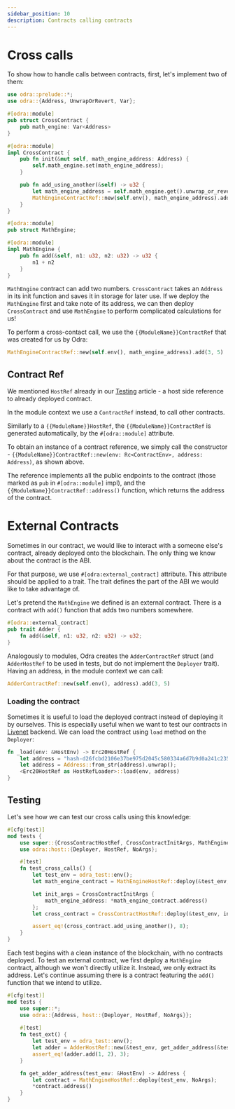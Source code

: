 ```yaml
---
sidebar_position: 10
description: Contracts calling contracts
---
```


# Cross calls

To show how to handle calls between contracts, first, let's implement two of them:

```rust title="examples/src/features/cross_calls.rs"
use odra::prelude::*;
use odra::{Address, UnwrapOrRevert, Var};

#[odra::module]
pub struct CrossContract {
    pub math_engine: Var<Address>
}

#[odra::module]
impl CrossContract {
    pub fn init(&mut self, math_engine_address: Address) {
        self.math_engine.set(math_engine_address);
    }

    pub fn add_using_another(&self) -> u32 {
        let math_engine_address = self.math_engine.get().unwrap_or_revert(&self.env());
        MathEngineContractRef::new(self.env(), math_engine_address).add(3, 5)
    }
}

#[odra::module]
pub struct MathEngine;

#[odra::module]
impl MathEngine {
    pub fn add(&self, n1: u32, n2: u32) -> u32 {
        n1 + n2
    }
}
```
`MathEngine` contract can add two numbers. `CrossContract` takes an `Address` in its init function and saves it in
storage for later use. If we deploy the `MathEngine` first and take note of its address, we can then deploy
`CrossContract` and use `MathEngine` to perform complicated calculations for us!

To perform a cross-contact call, we use the `{{ModuleName}}ContractRef` that was created for us by Odra:

```rust title="examples/src/features/cross_calls.rs"
MathEngineContractRef::new(self.env(), math_engine_address).add(3, 5)
```

## Contract Ref
We mentioned `HostRef` already in our [Testing](07-testing.md) article - a host side reference to already deployed contract.

In the module context we use a `ContractRef` instead, to call other contracts.

Similarly to a `{{ModuleName}}HostRef`, the `{{ModuleName}}ContractRef` is generated automatically, 
by the `#[odra::module]` attribute.

To obtain an instance of a contract reference, we simply call the constructor - `{{ModuleName}}ContractRef::new(env: Rc<ContractEnv>, address: Address)`, as shown above.

The reference implements all the public endpoints to the contract (those marked as `pub` in `#[odra::module]`
impl), and the `{{ModuleName}}ContractRef::address()` function, which returns the address of the contract.

# External Contracts
Sometimes in our contract, we would like to interact with a someone else's contract, already deployed onto the blockchain. The only thing we know about the contract is the ABI.

For that purpose, we use `#[odra:external_contract]` attribute. This attribute should be applied to a trait. The trait defines the part of the ABI we would like to take advantage of.

Let's pretend the `MathEngine` we defined is an external contract. There is a contract with `add()` function that adds two numbers somewhere.

```rust
#[odra::external_contract]
pub trait Adder {
    fn add(&self, n1: u32, n2: u32) -> u32;
}
```

Analogously to modules, Odra creates the `AdderContractRef` struct (and `AdderHostRef` to be used in tests, but do not implement the `Deployer` trait). Having an address, in the module context we can call:

```rust title="examples/src/features/cross_calls.rs"
AdderContractRef::new(self.env(), address).add(3, 5)
```

### Loading the contract
Sometimes it is useful to load the deployed contract instead of deploying it by ourselves. This is especially useful when we want to test
our contracts in [Livenet](../backends/04-livenet.md) backend. We can load the contract using `load` method on the `Deployer`:

```rust title="examples/bin/erc20_on_livenet.rs"
fn _load(env: &HostEnv) -> Erc20HostRef {
    let address = "hash-d26fcbd2106e37be975d2045c580334a6d7b9d0a241c2358a4db970dfd516945";
    let address = Address::from_str(address).unwrap();
    <Erc20HostRef as HostRefLoader>::load(env, address)
}
```

## Testing
Let's see how we can test our cross calls using this knowledge:

```rust title="examples/src/features/cross_calls.rs"
#[cfg(test)]
mod tests {
    use super::{CrossContractHostRef, CrossContractInitArgs, MathEngineHostRef};
    use odra::host::{Deployer, HostRef, NoArgs};

    #[test]
    fn test_cross_calls() {
        let test_env = odra_test::env();
        let math_engine_contract = MathEngineHostRef::deploy(&test_env, NoArgs);

        let init_args = CrossContractInitArgs {
            math_engine_address: *math_engine_contract.address()
        };
        let cross_contract = CrossContractHostRef::deploy(&test_env, init_args);

        assert_eq!(cross_contract.add_using_another(), 8);
    }
}
```

Each test begins with a clean instance of the blockchain, with no contracts deployed. To test an external contract, we first deploy a `MathEngine` contract, although we won't directly utilize it. Instead, we only extract its address. Let's continue assuming there is a contract featuring the `add()` function that we intend to utilize.

```rust
#[cfg(test)]
mod tests {
    use super::*;
    use odra::{Address, host::{Deployer, HostRef, NoArgs}};
    
    #[test]
    fn test_ext() {
        let test_env = odra_test::env();
        let adder = AdderHostRef::new(&test_env, get_adder_address(&test_env)).add(3, 5)
        assert_eq!(adder.add(1, 2), 3);
    }

    fn get_adder_address(test_env: &HostEnv) -> Address {
        let contract = MathEngineHostRef::deploy(test_env, NoArgs);
        *contract.address()
    }
}
```
